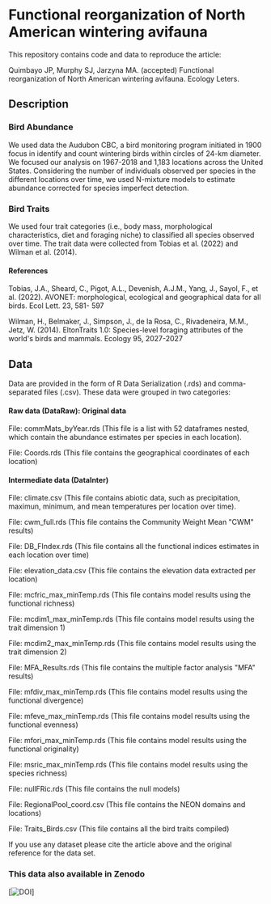 # Functional reorganization of North American wintering avifauna

This repository contains code and data to reproduce the article: 


Quimbayo JP, Murphy SJ, Jarzyna MA. (accepted) Functional reorganization of North American wintering avifauna. Ecology Leters. 

## Description 

### Bird Abundance

We used data the Audubon CBC, a bird monitoring program initiated in 1900 focus in identify and count wintering birds within circles of 24-km diameter. We focused our analysis on 1967-2018 and 1,183 locations across the United States. Considering the number of individuals observed per species in the different locations over time, we used N-mixture models to estimate abundance corrected for species imperfect detection. 

### Bird Traits

We used four trait categories (i.e., body mass, morphological characteristics, diet and foraging niche) to classified all species observed over time. The trait data were collected from Tobias et al. (2022) and Wilman et al. (2014).

#### References 

Tobias, J.A., Sheard, C., Pigot, A.L., Devenish, A.J.M., Yang, J., Sayol, F., et al.     (2022). AVONET: morphological, ecological and geographical data for all birds. Ecol Lett. 23, 581- 597

Wilman, H., Belmaker, J., Simpson, J., de la Rosa, C., Rivadeneira, M.M., Jetz, W. (2014). EltonTraits 1.0: Species-level foraging attributes of the world's birds and mammals. Ecology 95, 2027-2027

## Data

Data are provided in the form of R Data Serialization (.rds) and comma-separated files (.csv). These data were grouped in two categories: 


#### Raw data (DataRaw): Original data 


File: commMats_byYear.rds (This file is a list with 52 dataframes nested, which contain the abundance estimates per species in each location).

File: Coords.rds (This file contains the geographical coordinates of each location)


#### Intermediate data (DataInter)

File: climate.csv (This file contains abiotic data, such as precipitation, maximun, minimum, and mean temperatures per location over time).

File: cwm_full.rds (This file contains the Community Weight Mean "CWM" results)

File: DB_FIndex.rds (This file contains all the functional indices estimates in each location over time)

File: elevation_data.csv (This file contains the elevation data extracted per location)

File: mcfric_max_minTemp.rds (This file contains model results using the functional richness)

File: mcdim1_max_minTemp.rds (This file contains model results using the trait dimension 1)

File: mcdim2_max_minTemp.rds (This file contains model results using the trait dimension 2)

File: MFA_Results.rds (This file contains the multiple factor analysis "MFA" results)

File: mfdiv_max_minTemp.rds (This file contains model results using the functional divergence)

File: mfeve_max_minTemp.rds (This file contains model results using the functional evenness)

File: mfori_max_minTemp.rds (This file contains model results using the functional originality)

File: msric_max_minTemp.rds (This file contains model results using the species richness)

File: nullFRic.rds (This file contains the null models)

File: RegionalPool_coord.csv (This file contains the NEON domains and locations)

File: Traits_Birds.csv (This file contains all the bird traits compiled)

If you use any dataset please cite the article above and the original reference for the data set.

### This data also available in Zenodo 
[![DOI](https://zenodo.org/records/10870734)]
